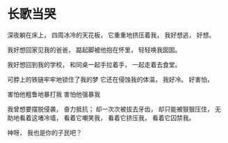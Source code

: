 # 长歌当哭

深夜躺在床上，
四周冰冷的天花板，
它重重地挤压着我，
我好想逃，
好想。

我好想回家见我的爸爸，
踮起脚被他抱在怀里，
轻轻唤我囡囡。

我好想回到我的学校，
和同桌一起手拉着手，
一起走着去食堂。

可脖上的铁链牢牢地锁住了我的梦
它还在侵蚀我的体温，
我好冷。
好害怕，

害怕他粗鲁地暴打我
害怕他强暴我

我曾想要摆脱侵袭，
奋力抵抗；
却一次次被拔去牙齿，
却只能被狠狠压住，
无助地看着这堵冷墙，
看着它嘲笑我，
看着它挤压我，
看着它囚禁我。

神呀，
我也是你的子民吧？
